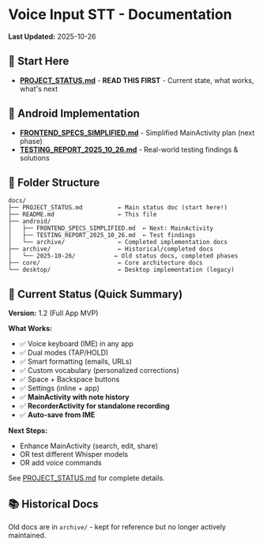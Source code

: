 # Voice Input STT - Documentation

**Last Updated:** 2025-10-26

## 📖 Start Here

- **[PROJECT_STATUS.md](PROJECT_STATUS.md)** - **READ THIS FIRST** - Current state, what works, what's next

## 📱 Android Implementation

- **[FRONTEND_SPECS_SIMPLIFIED.md](android/FRONTEND_SPECS_SIMPLIFIED.md)** - Simplified MainActivity plan (next phase)
- **[TESTING_REPORT_2025_10_26.md](android/TESTING_REPORT_2025_10_26.md)** - Real-world testing findings & solutions

## 📂 Folder Structure

```
docs/
├── PROJECT_STATUS.md          ← Main status doc (start here!)
├── README.md                  ← This file
├── android/
│   ├── FRONTEND_SPECS_SIMPLIFIED.md  ← Next: MainActivity
│   ├── TESTING_REPORT_2025_10_26.md  ← Test findings
│   └── archive/               ← Completed implementation docs
├── archive/                   ← Historical/completed docs
│   └── 2025-10-26/           ← Old status docs, completed phases
├── core/                      ← Core architecture docs
└── desktop/                   ← Desktop implementation (legacy)
```

## 🎯 Current Status (Quick Summary)

**Version:** 1.2 (Full App MVP)

**What Works:**
- ✅ Voice keyboard (IME) in any app
- ✅ Dual modes (TAP/HOLD)
- ✅ Smart formatting (emails, URLs)
- ✅ Custom vocabulary (personalized corrections)
- ✅ Space + Backspace buttons
- ✅ Settings (inline + app)
- ✅ **MainActivity with note history**
- ✅ **RecorderActivity for standalone recording**
- ✅ **Auto-save from IME**

**Next Steps:**
- Enhance MainActivity (search, edit, share)
- OR test different Whisper models
- OR add voice commands

See [PROJECT_STATUS.md](PROJECT_STATUS.md) for complete details.

## 📚 Historical Docs

Old docs are in `archive/` - kept for reference but no longer actively maintained.
